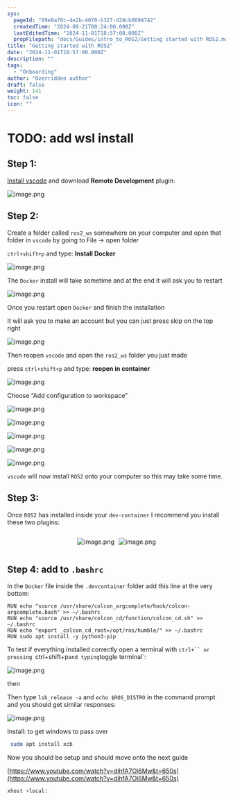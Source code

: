 ```yaml
---
sys:
  pageId: "89e0a78c-4e2b-4070-b327-d28cb0694742"
  createdTime: "2024-08-21T00:24:00.000Z"
  lastEditedTime: "2024-11-01T18:57:00.000Z"
  propFilepath: "docs/Guides/intro_to_ROS2/Getting started with ROS2.md"
title: "Getting started with ROS2"
date: "2024-11-01T18:57:00.000Z"
description: ""
tags:
  - "Onboarding"
author: "Overridden author"
draft: false
weight: 141
toc: false
icon: ""
---
```


# TODO: add wsl install

## Step 1:

[Install vscode](https://code.visualstudio.com/download) and download **Remote Development** plugin:

![image.png](https://prod-files-secure.s3.us-west-2.amazonaws.com/d518164a-d88e-44d1-a4ee-3adb3bd8bce0/efb52993-1881-4a40-b95e-6f020334f022/image.png?X-Amz-Algorithm=AWS4-HMAC-SHA256&X-Amz-Content-Sha256=UNSIGNED-PAYLOAD&X-Amz-Credential=ASIAZI2LB466RMSJKF6K%2F20250428%2Fus-west-2%2Fs3%2Faws4_request&X-Amz-Date=20250428T210710Z&X-Amz-Expires=3600&X-Amz-Security-Token=IQoJb3JpZ2luX2VjEOX%2F%2F%2F%2F%2F%2F%2F%2F%2F%2FwEaCXVzLXdlc3QtMiJHMEUCIEPhdedD9t%2BkXbrSilQ%2B5gMRdgLsvixrjocNi1K9yTWXAiEAmC%2B6j51HlLVnkoyDy71hfeRrBPvYUswnC75mopQ71U8q%2FwMIfhAAGgw2Mzc0MjMxODM4MDUiDOA7xAUBYl0qbNZQrCrcAwu%2Fdk868rsTdkqZMAfDrjlWiFKOHQ%2B1DAR6UzDD0vcOSdBKLP3YnrzjPq5OwViXfqNWUMVe4iEkDVeZW%2BjsLgCmJn%2BqhTEBpDXetuqkVNlc%2BENYQWliV1QQLyQsQvw4ZZMQvUnv51zonO%2FgXigXqpMX5VHS9Pgu8g%2FuD19zsRoRnAXcL5cyg0VpwXU509LbFO0InLsDmCao3KSXb0yTDujI7YnfeVpADES6KUGfp8WrV82o7Uyk2Gjl46ZVTWUyxXDZnWf4t4Kogz5BbyJZqSj44ozt3Py1AxeD0TMRqqavwcLTSD3lYai6iApTRfcnPOu1N3UX%2BMHdw9ghnJtN9eJzLjY4GV6e2Q5no2wVJHPC%2FxHa6RM%2BFCL6vkTKa35OOXPJXQDo4WuMr12rKii3fK6n0RZ515CElzGPJsKlFzpgJsM7PGPATUumglzudxaFEG5fmS6EHU%2FaZzK%2Blc5yFwcZYUqlM8U6NRtDbj8aJQ3Pi8iXfoWm3AAU74FgcqzjnfsvBbpVtMZLDRNSiABqEByWul1hWt2kR%2B67ku%2BHwtS5dDSd7PkmYRL4b4ch4sj4XaN5iQOFn%2FiMkls8hmCU5ZnuTPOj0oNW2Sn2TkAjM3PKFX2%2FLXPM4QsnGTfFMP%2FRv8AGOqUBEOeXm8VhU1cpSBkxozcL5UnmZLWgmiatAHNXoCSFGcgiXeZESc8d6EX4NVZRoS8R2l3a%2FbRQPHzL4k5c4DWhosBD%2FqRKnhp%2BWRsGn45f8X8d0hOXfApxdIoDeBsWUZ4MMDM5giftLVyxp%2FkmTMclz5a8fxo1cMv9l9h%2FxgMcZgFthO%2FBl1b7Li4jEuSFYxhbARHjrFimeqj%2BOV6pYD8CeHJ52QST&X-Amz-Signature=0c0a6df9b4f0536d4fa0fddf68d633014d70d3d29bc9779ca2e0a51be53d3a57&X-Amz-SignedHeaders=host&x-id=GetObject)

## Step 2:

Create a folder called `ros2_ws` somewhere on your computer and open that folder in `vscode` by going to File → open folder 

`ctrl+shift+p` and type: **Install Docker**

![image.png](https://prod-files-secure.s3.us-west-2.amazonaws.com/d518164a-d88e-44d1-a4ee-3adb3bd8bce0/2269dc0e-1cd5-47ff-bceb-c04ad9b2eab0/image.png?X-Amz-Algorithm=AWS4-HMAC-SHA256&X-Amz-Content-Sha256=UNSIGNED-PAYLOAD&X-Amz-Credential=ASIAZI2LB466RMSJKF6K%2F20250428%2Fus-west-2%2Fs3%2Faws4_request&X-Amz-Date=20250428T210710Z&X-Amz-Expires=3600&X-Amz-Security-Token=IQoJb3JpZ2luX2VjEOX%2F%2F%2F%2F%2F%2F%2F%2F%2F%2FwEaCXVzLXdlc3QtMiJHMEUCIEPhdedD9t%2BkXbrSilQ%2B5gMRdgLsvixrjocNi1K9yTWXAiEAmC%2B6j51HlLVnkoyDy71hfeRrBPvYUswnC75mopQ71U8q%2FwMIfhAAGgw2Mzc0MjMxODM4MDUiDOA7xAUBYl0qbNZQrCrcAwu%2Fdk868rsTdkqZMAfDrjlWiFKOHQ%2B1DAR6UzDD0vcOSdBKLP3YnrzjPq5OwViXfqNWUMVe4iEkDVeZW%2BjsLgCmJn%2BqhTEBpDXetuqkVNlc%2BENYQWliV1QQLyQsQvw4ZZMQvUnv51zonO%2FgXigXqpMX5VHS9Pgu8g%2FuD19zsRoRnAXcL5cyg0VpwXU509LbFO0InLsDmCao3KSXb0yTDujI7YnfeVpADES6KUGfp8WrV82o7Uyk2Gjl46ZVTWUyxXDZnWf4t4Kogz5BbyJZqSj44ozt3Py1AxeD0TMRqqavwcLTSD3lYai6iApTRfcnPOu1N3UX%2BMHdw9ghnJtN9eJzLjY4GV6e2Q5no2wVJHPC%2FxHa6RM%2BFCL6vkTKa35OOXPJXQDo4WuMr12rKii3fK6n0RZ515CElzGPJsKlFzpgJsM7PGPATUumglzudxaFEG5fmS6EHU%2FaZzK%2Blc5yFwcZYUqlM8U6NRtDbj8aJQ3Pi8iXfoWm3AAU74FgcqzjnfsvBbpVtMZLDRNSiABqEByWul1hWt2kR%2B67ku%2BHwtS5dDSd7PkmYRL4b4ch4sj4XaN5iQOFn%2FiMkls8hmCU5ZnuTPOj0oNW2Sn2TkAjM3PKFX2%2FLXPM4QsnGTfFMP%2FRv8AGOqUBEOeXm8VhU1cpSBkxozcL5UnmZLWgmiatAHNXoCSFGcgiXeZESc8d6EX4NVZRoS8R2l3a%2FbRQPHzL4k5c4DWhosBD%2FqRKnhp%2BWRsGn45f8X8d0hOXfApxdIoDeBsWUZ4MMDM5giftLVyxp%2FkmTMclz5a8fxo1cMv9l9h%2FxgMcZgFthO%2FBl1b7Li4jEuSFYxhbARHjrFimeqj%2BOV6pYD8CeHJ52QST&X-Amz-Signature=7dc97b4c70ee839ad3588e9e589b863a3095fe8483b700d562a05213d99d4dd2&X-Amz-SignedHeaders=host&x-id=GetObject)

The `Docker` install will take sometime and at the end it will ask you to restart

![image.png](https://prod-files-secure.s3.us-west-2.amazonaws.com/d518164a-d88e-44d1-a4ee-3adb3bd8bce0/ed233f78-be33-4b1f-b89c-9c346c0e961e/image.png?X-Amz-Algorithm=AWS4-HMAC-SHA256&X-Amz-Content-Sha256=UNSIGNED-PAYLOAD&X-Amz-Credential=ASIAZI2LB466RMSJKF6K%2F20250428%2Fus-west-2%2Fs3%2Faws4_request&X-Amz-Date=20250428T210710Z&X-Amz-Expires=3600&X-Amz-Security-Token=IQoJb3JpZ2luX2VjEOX%2F%2F%2F%2F%2F%2F%2F%2F%2F%2FwEaCXVzLXdlc3QtMiJHMEUCIEPhdedD9t%2BkXbrSilQ%2B5gMRdgLsvixrjocNi1K9yTWXAiEAmC%2B6j51HlLVnkoyDy71hfeRrBPvYUswnC75mopQ71U8q%2FwMIfhAAGgw2Mzc0MjMxODM4MDUiDOA7xAUBYl0qbNZQrCrcAwu%2Fdk868rsTdkqZMAfDrjlWiFKOHQ%2B1DAR6UzDD0vcOSdBKLP3YnrzjPq5OwViXfqNWUMVe4iEkDVeZW%2BjsLgCmJn%2BqhTEBpDXetuqkVNlc%2BENYQWliV1QQLyQsQvw4ZZMQvUnv51zonO%2FgXigXqpMX5VHS9Pgu8g%2FuD19zsRoRnAXcL5cyg0VpwXU509LbFO0InLsDmCao3KSXb0yTDujI7YnfeVpADES6KUGfp8WrV82o7Uyk2Gjl46ZVTWUyxXDZnWf4t4Kogz5BbyJZqSj44ozt3Py1AxeD0TMRqqavwcLTSD3lYai6iApTRfcnPOu1N3UX%2BMHdw9ghnJtN9eJzLjY4GV6e2Q5no2wVJHPC%2FxHa6RM%2BFCL6vkTKa35OOXPJXQDo4WuMr12rKii3fK6n0RZ515CElzGPJsKlFzpgJsM7PGPATUumglzudxaFEG5fmS6EHU%2FaZzK%2Blc5yFwcZYUqlM8U6NRtDbj8aJQ3Pi8iXfoWm3AAU74FgcqzjnfsvBbpVtMZLDRNSiABqEByWul1hWt2kR%2B67ku%2BHwtS5dDSd7PkmYRL4b4ch4sj4XaN5iQOFn%2FiMkls8hmCU5ZnuTPOj0oNW2Sn2TkAjM3PKFX2%2FLXPM4QsnGTfFMP%2FRv8AGOqUBEOeXm8VhU1cpSBkxozcL5UnmZLWgmiatAHNXoCSFGcgiXeZESc8d6EX4NVZRoS8R2l3a%2FbRQPHzL4k5c4DWhosBD%2FqRKnhp%2BWRsGn45f8X8d0hOXfApxdIoDeBsWUZ4MMDM5giftLVyxp%2FkmTMclz5a8fxo1cMv9l9h%2FxgMcZgFthO%2FBl1b7Li4jEuSFYxhbARHjrFimeqj%2BOV6pYD8CeHJ52QST&X-Amz-Signature=ba6e75af5f8cd88fd3a9cc4f31b9605a048da7af3772f5c6d59694fd690fd20d&X-Amz-SignedHeaders=host&x-id=GetObject)

Once you restart open `Docker` and finish the installation

It will ask you to make an account but you can just press skip on the top right

![image.png](https://prod-files-secure.s3.us-west-2.amazonaws.com/d518164a-d88e-44d1-a4ee-3adb3bd8bce0/21010ad9-1659-4fd9-9f59-9932a09b2a3d/image.png?X-Amz-Algorithm=AWS4-HMAC-SHA256&X-Amz-Content-Sha256=UNSIGNED-PAYLOAD&X-Amz-Credential=ASIAZI2LB466RMSJKF6K%2F20250428%2Fus-west-2%2Fs3%2Faws4_request&X-Amz-Date=20250428T210710Z&X-Amz-Expires=3600&X-Amz-Security-Token=IQoJb3JpZ2luX2VjEOX%2F%2F%2F%2F%2F%2F%2F%2F%2F%2FwEaCXVzLXdlc3QtMiJHMEUCIEPhdedD9t%2BkXbrSilQ%2B5gMRdgLsvixrjocNi1K9yTWXAiEAmC%2B6j51HlLVnkoyDy71hfeRrBPvYUswnC75mopQ71U8q%2FwMIfhAAGgw2Mzc0MjMxODM4MDUiDOA7xAUBYl0qbNZQrCrcAwu%2Fdk868rsTdkqZMAfDrjlWiFKOHQ%2B1DAR6UzDD0vcOSdBKLP3YnrzjPq5OwViXfqNWUMVe4iEkDVeZW%2BjsLgCmJn%2BqhTEBpDXetuqkVNlc%2BENYQWliV1QQLyQsQvw4ZZMQvUnv51zonO%2FgXigXqpMX5VHS9Pgu8g%2FuD19zsRoRnAXcL5cyg0VpwXU509LbFO0InLsDmCao3KSXb0yTDujI7YnfeVpADES6KUGfp8WrV82o7Uyk2Gjl46ZVTWUyxXDZnWf4t4Kogz5BbyJZqSj44ozt3Py1AxeD0TMRqqavwcLTSD3lYai6iApTRfcnPOu1N3UX%2BMHdw9ghnJtN9eJzLjY4GV6e2Q5no2wVJHPC%2FxHa6RM%2BFCL6vkTKa35OOXPJXQDo4WuMr12rKii3fK6n0RZ515CElzGPJsKlFzpgJsM7PGPATUumglzudxaFEG5fmS6EHU%2FaZzK%2Blc5yFwcZYUqlM8U6NRtDbj8aJQ3Pi8iXfoWm3AAU74FgcqzjnfsvBbpVtMZLDRNSiABqEByWul1hWt2kR%2B67ku%2BHwtS5dDSd7PkmYRL4b4ch4sj4XaN5iQOFn%2FiMkls8hmCU5ZnuTPOj0oNW2Sn2TkAjM3PKFX2%2FLXPM4QsnGTfFMP%2FRv8AGOqUBEOeXm8VhU1cpSBkxozcL5UnmZLWgmiatAHNXoCSFGcgiXeZESc8d6EX4NVZRoS8R2l3a%2FbRQPHzL4k5c4DWhosBD%2FqRKnhp%2BWRsGn45f8X8d0hOXfApxdIoDeBsWUZ4MMDM5giftLVyxp%2FkmTMclz5a8fxo1cMv9l9h%2FxgMcZgFthO%2FBl1b7Li4jEuSFYxhbARHjrFimeqj%2BOV6pYD8CeHJ52QST&X-Amz-Signature=ab7694a8f8b05e8532937efcee0b30df003befef428c6dc4cc5bb86fa0d4c149&X-Amz-SignedHeaders=host&x-id=GetObject)

Then reopen `vscode` and open the `ros2_ws` folder you just made

press `ctrl+shift+p` and type: **reopen in container**

![image.png](https://prod-files-secure.s3.us-west-2.amazonaws.com/d518164a-d88e-44d1-a4ee-3adb3bd8bce0/4e93b8c2-41ad-488c-8095-c74205196118/image.png?X-Amz-Algorithm=AWS4-HMAC-SHA256&X-Amz-Content-Sha256=UNSIGNED-PAYLOAD&X-Amz-Credential=ASIAZI2LB466RMSJKF6K%2F20250428%2Fus-west-2%2Fs3%2Faws4_request&X-Amz-Date=20250428T210710Z&X-Amz-Expires=3600&X-Amz-Security-Token=IQoJb3JpZ2luX2VjEOX%2F%2F%2F%2F%2F%2F%2F%2F%2F%2FwEaCXVzLXdlc3QtMiJHMEUCIEPhdedD9t%2BkXbrSilQ%2B5gMRdgLsvixrjocNi1K9yTWXAiEAmC%2B6j51HlLVnkoyDy71hfeRrBPvYUswnC75mopQ71U8q%2FwMIfhAAGgw2Mzc0MjMxODM4MDUiDOA7xAUBYl0qbNZQrCrcAwu%2Fdk868rsTdkqZMAfDrjlWiFKOHQ%2B1DAR6UzDD0vcOSdBKLP3YnrzjPq5OwViXfqNWUMVe4iEkDVeZW%2BjsLgCmJn%2BqhTEBpDXetuqkVNlc%2BENYQWliV1QQLyQsQvw4ZZMQvUnv51zonO%2FgXigXqpMX5VHS9Pgu8g%2FuD19zsRoRnAXcL5cyg0VpwXU509LbFO0InLsDmCao3KSXb0yTDujI7YnfeVpADES6KUGfp8WrV82o7Uyk2Gjl46ZVTWUyxXDZnWf4t4Kogz5BbyJZqSj44ozt3Py1AxeD0TMRqqavwcLTSD3lYai6iApTRfcnPOu1N3UX%2BMHdw9ghnJtN9eJzLjY4GV6e2Q5no2wVJHPC%2FxHa6RM%2BFCL6vkTKa35OOXPJXQDo4WuMr12rKii3fK6n0RZ515CElzGPJsKlFzpgJsM7PGPATUumglzudxaFEG5fmS6EHU%2FaZzK%2Blc5yFwcZYUqlM8U6NRtDbj8aJQ3Pi8iXfoWm3AAU74FgcqzjnfsvBbpVtMZLDRNSiABqEByWul1hWt2kR%2B67ku%2BHwtS5dDSd7PkmYRL4b4ch4sj4XaN5iQOFn%2FiMkls8hmCU5ZnuTPOj0oNW2Sn2TkAjM3PKFX2%2FLXPM4QsnGTfFMP%2FRv8AGOqUBEOeXm8VhU1cpSBkxozcL5UnmZLWgmiatAHNXoCSFGcgiXeZESc8d6EX4NVZRoS8R2l3a%2FbRQPHzL4k5c4DWhosBD%2FqRKnhp%2BWRsGn45f8X8d0hOXfApxdIoDeBsWUZ4MMDM5giftLVyxp%2FkmTMclz5a8fxo1cMv9l9h%2FxgMcZgFthO%2FBl1b7Li4jEuSFYxhbARHjrFimeqj%2BOV6pYD8CeHJ52QST&X-Amz-Signature=d43187e8fd081a21d14f5e57c98c926adee10357ffc02c467083beadcfc2b7c0&X-Amz-SignedHeaders=host&x-id=GetObject)

Choose “Add configuration to workspace”

![image.png](https://prod-files-secure.s3.us-west-2.amazonaws.com/d518164a-d88e-44d1-a4ee-3adb3bd8bce0/9560b282-5060-4989-ba37-97e7b2c22476/image.png?X-Amz-Algorithm=AWS4-HMAC-SHA256&X-Amz-Content-Sha256=UNSIGNED-PAYLOAD&X-Amz-Credential=ASIAZI2LB466RMSJKF6K%2F20250428%2Fus-west-2%2Fs3%2Faws4_request&X-Amz-Date=20250428T210710Z&X-Amz-Expires=3600&X-Amz-Security-Token=IQoJb3JpZ2luX2VjEOX%2F%2F%2F%2F%2F%2F%2F%2F%2F%2FwEaCXVzLXdlc3QtMiJHMEUCIEPhdedD9t%2BkXbrSilQ%2B5gMRdgLsvixrjocNi1K9yTWXAiEAmC%2B6j51HlLVnkoyDy71hfeRrBPvYUswnC75mopQ71U8q%2FwMIfhAAGgw2Mzc0MjMxODM4MDUiDOA7xAUBYl0qbNZQrCrcAwu%2Fdk868rsTdkqZMAfDrjlWiFKOHQ%2B1DAR6UzDD0vcOSdBKLP3YnrzjPq5OwViXfqNWUMVe4iEkDVeZW%2BjsLgCmJn%2BqhTEBpDXetuqkVNlc%2BENYQWliV1QQLyQsQvw4ZZMQvUnv51zonO%2FgXigXqpMX5VHS9Pgu8g%2FuD19zsRoRnAXcL5cyg0VpwXU509LbFO0InLsDmCao3KSXb0yTDujI7YnfeVpADES6KUGfp8WrV82o7Uyk2Gjl46ZVTWUyxXDZnWf4t4Kogz5BbyJZqSj44ozt3Py1AxeD0TMRqqavwcLTSD3lYai6iApTRfcnPOu1N3UX%2BMHdw9ghnJtN9eJzLjY4GV6e2Q5no2wVJHPC%2FxHa6RM%2BFCL6vkTKa35OOXPJXQDo4WuMr12rKii3fK6n0RZ515CElzGPJsKlFzpgJsM7PGPATUumglzudxaFEG5fmS6EHU%2FaZzK%2Blc5yFwcZYUqlM8U6NRtDbj8aJQ3Pi8iXfoWm3AAU74FgcqzjnfsvBbpVtMZLDRNSiABqEByWul1hWt2kR%2B67ku%2BHwtS5dDSd7PkmYRL4b4ch4sj4XaN5iQOFn%2FiMkls8hmCU5ZnuTPOj0oNW2Sn2TkAjM3PKFX2%2FLXPM4QsnGTfFMP%2FRv8AGOqUBEOeXm8VhU1cpSBkxozcL5UnmZLWgmiatAHNXoCSFGcgiXeZESc8d6EX4NVZRoS8R2l3a%2FbRQPHzL4k5c4DWhosBD%2FqRKnhp%2BWRsGn45f8X8d0hOXfApxdIoDeBsWUZ4MMDM5giftLVyxp%2FkmTMclz5a8fxo1cMv9l9h%2FxgMcZgFthO%2FBl1b7Li4jEuSFYxhbARHjrFimeqj%2BOV6pYD8CeHJ52QST&X-Amz-Signature=1e205d350d83585389f5fe1e6c1d1c30ccaacdb42d52a9ee8a84f4c68a130454&X-Amz-SignedHeaders=host&x-id=GetObject)

![image.png](https://prod-files-secure.s3.us-west-2.amazonaws.com/d518164a-d88e-44d1-a4ee-3adb3bd8bce0/2ee63f81-886b-48e8-a553-dc6e5eac99e4/image.png?X-Amz-Algorithm=AWS4-HMAC-SHA256&X-Amz-Content-Sha256=UNSIGNED-PAYLOAD&X-Amz-Credential=ASIAZI2LB466RMSJKF6K%2F20250428%2Fus-west-2%2Fs3%2Faws4_request&X-Amz-Date=20250428T210710Z&X-Amz-Expires=3600&X-Amz-Security-Token=IQoJb3JpZ2luX2VjEOX%2F%2F%2F%2F%2F%2F%2F%2F%2F%2FwEaCXVzLXdlc3QtMiJHMEUCIEPhdedD9t%2BkXbrSilQ%2B5gMRdgLsvixrjocNi1K9yTWXAiEAmC%2B6j51HlLVnkoyDy71hfeRrBPvYUswnC75mopQ71U8q%2FwMIfhAAGgw2Mzc0MjMxODM4MDUiDOA7xAUBYl0qbNZQrCrcAwu%2Fdk868rsTdkqZMAfDrjlWiFKOHQ%2B1DAR6UzDD0vcOSdBKLP3YnrzjPq5OwViXfqNWUMVe4iEkDVeZW%2BjsLgCmJn%2BqhTEBpDXetuqkVNlc%2BENYQWliV1QQLyQsQvw4ZZMQvUnv51zonO%2FgXigXqpMX5VHS9Pgu8g%2FuD19zsRoRnAXcL5cyg0VpwXU509LbFO0InLsDmCao3KSXb0yTDujI7YnfeVpADES6KUGfp8WrV82o7Uyk2Gjl46ZVTWUyxXDZnWf4t4Kogz5BbyJZqSj44ozt3Py1AxeD0TMRqqavwcLTSD3lYai6iApTRfcnPOu1N3UX%2BMHdw9ghnJtN9eJzLjY4GV6e2Q5no2wVJHPC%2FxHa6RM%2BFCL6vkTKa35OOXPJXQDo4WuMr12rKii3fK6n0RZ515CElzGPJsKlFzpgJsM7PGPATUumglzudxaFEG5fmS6EHU%2FaZzK%2Blc5yFwcZYUqlM8U6NRtDbj8aJQ3Pi8iXfoWm3AAU74FgcqzjnfsvBbpVtMZLDRNSiABqEByWul1hWt2kR%2B67ku%2BHwtS5dDSd7PkmYRL4b4ch4sj4XaN5iQOFn%2FiMkls8hmCU5ZnuTPOj0oNW2Sn2TkAjM3PKFX2%2FLXPM4QsnGTfFMP%2FRv8AGOqUBEOeXm8VhU1cpSBkxozcL5UnmZLWgmiatAHNXoCSFGcgiXeZESc8d6EX4NVZRoS8R2l3a%2FbRQPHzL4k5c4DWhosBD%2FqRKnhp%2BWRsGn45f8X8d0hOXfApxdIoDeBsWUZ4MMDM5giftLVyxp%2FkmTMclz5a8fxo1cMv9l9h%2FxgMcZgFthO%2FBl1b7Li4jEuSFYxhbARHjrFimeqj%2BOV6pYD8CeHJ52QST&X-Amz-Signature=925b0246f64b763475ccf2e7685cb105fb2e901aa6eab22592a81b3a8f08d674&X-Amz-SignedHeaders=host&x-id=GetObject)

![image.png](https://prod-files-secure.s3.us-west-2.amazonaws.com/d518164a-d88e-44d1-a4ee-3adb3bd8bce0/ae1580b2-b048-407e-aed9-b584224a7a04/image.png?X-Amz-Algorithm=AWS4-HMAC-SHA256&X-Amz-Content-Sha256=UNSIGNED-PAYLOAD&X-Amz-Credential=ASIAZI2LB466RMSJKF6K%2F20250428%2Fus-west-2%2Fs3%2Faws4_request&X-Amz-Date=20250428T210710Z&X-Amz-Expires=3600&X-Amz-Security-Token=IQoJb3JpZ2luX2VjEOX%2F%2F%2F%2F%2F%2F%2F%2F%2F%2FwEaCXVzLXdlc3QtMiJHMEUCIEPhdedD9t%2BkXbrSilQ%2B5gMRdgLsvixrjocNi1K9yTWXAiEAmC%2B6j51HlLVnkoyDy71hfeRrBPvYUswnC75mopQ71U8q%2FwMIfhAAGgw2Mzc0MjMxODM4MDUiDOA7xAUBYl0qbNZQrCrcAwu%2Fdk868rsTdkqZMAfDrjlWiFKOHQ%2B1DAR6UzDD0vcOSdBKLP3YnrzjPq5OwViXfqNWUMVe4iEkDVeZW%2BjsLgCmJn%2BqhTEBpDXetuqkVNlc%2BENYQWliV1QQLyQsQvw4ZZMQvUnv51zonO%2FgXigXqpMX5VHS9Pgu8g%2FuD19zsRoRnAXcL5cyg0VpwXU509LbFO0InLsDmCao3KSXb0yTDujI7YnfeVpADES6KUGfp8WrV82o7Uyk2Gjl46ZVTWUyxXDZnWf4t4Kogz5BbyJZqSj44ozt3Py1AxeD0TMRqqavwcLTSD3lYai6iApTRfcnPOu1N3UX%2BMHdw9ghnJtN9eJzLjY4GV6e2Q5no2wVJHPC%2FxHa6RM%2BFCL6vkTKa35OOXPJXQDo4WuMr12rKii3fK6n0RZ515CElzGPJsKlFzpgJsM7PGPATUumglzudxaFEG5fmS6EHU%2FaZzK%2Blc5yFwcZYUqlM8U6NRtDbj8aJQ3Pi8iXfoWm3AAU74FgcqzjnfsvBbpVtMZLDRNSiABqEByWul1hWt2kR%2B67ku%2BHwtS5dDSd7PkmYRL4b4ch4sj4XaN5iQOFn%2FiMkls8hmCU5ZnuTPOj0oNW2Sn2TkAjM3PKFX2%2FLXPM4QsnGTfFMP%2FRv8AGOqUBEOeXm8VhU1cpSBkxozcL5UnmZLWgmiatAHNXoCSFGcgiXeZESc8d6EX4NVZRoS8R2l3a%2FbRQPHzL4k5c4DWhosBD%2FqRKnhp%2BWRsGn45f8X8d0hOXfApxdIoDeBsWUZ4MMDM5giftLVyxp%2FkmTMclz5a8fxo1cMv9l9h%2FxgMcZgFthO%2FBl1b7Li4jEuSFYxhbARHjrFimeqj%2BOV6pYD8CeHJ52QST&X-Amz-Signature=edfa12a99efaf6b5edc9b97c2f091e4dc2a1668feaede643e4913f5aa41f5895&X-Amz-SignedHeaders=host&x-id=GetObject)

![image.png](https://prod-files-secure.s3.us-west-2.amazonaws.com/d518164a-d88e-44d1-a4ee-3adb3bd8bce0/53255b28-f75e-430f-b9e3-c0ac8577e42b/image.png?X-Amz-Algorithm=AWS4-HMAC-SHA256&X-Amz-Content-Sha256=UNSIGNED-PAYLOAD&X-Amz-Credential=ASIAZI2LB466RMSJKF6K%2F20250428%2Fus-west-2%2Fs3%2Faws4_request&X-Amz-Date=20250428T210710Z&X-Amz-Expires=3600&X-Amz-Security-Token=IQoJb3JpZ2luX2VjEOX%2F%2F%2F%2F%2F%2F%2F%2F%2F%2FwEaCXVzLXdlc3QtMiJHMEUCIEPhdedD9t%2BkXbrSilQ%2B5gMRdgLsvixrjocNi1K9yTWXAiEAmC%2B6j51HlLVnkoyDy71hfeRrBPvYUswnC75mopQ71U8q%2FwMIfhAAGgw2Mzc0MjMxODM4MDUiDOA7xAUBYl0qbNZQrCrcAwu%2Fdk868rsTdkqZMAfDrjlWiFKOHQ%2B1DAR6UzDD0vcOSdBKLP3YnrzjPq5OwViXfqNWUMVe4iEkDVeZW%2BjsLgCmJn%2BqhTEBpDXetuqkVNlc%2BENYQWliV1QQLyQsQvw4ZZMQvUnv51zonO%2FgXigXqpMX5VHS9Pgu8g%2FuD19zsRoRnAXcL5cyg0VpwXU509LbFO0InLsDmCao3KSXb0yTDujI7YnfeVpADES6KUGfp8WrV82o7Uyk2Gjl46ZVTWUyxXDZnWf4t4Kogz5BbyJZqSj44ozt3Py1AxeD0TMRqqavwcLTSD3lYai6iApTRfcnPOu1N3UX%2BMHdw9ghnJtN9eJzLjY4GV6e2Q5no2wVJHPC%2FxHa6RM%2BFCL6vkTKa35OOXPJXQDo4WuMr12rKii3fK6n0RZ515CElzGPJsKlFzpgJsM7PGPATUumglzudxaFEG5fmS6EHU%2FaZzK%2Blc5yFwcZYUqlM8U6NRtDbj8aJQ3Pi8iXfoWm3AAU74FgcqzjnfsvBbpVtMZLDRNSiABqEByWul1hWt2kR%2B67ku%2BHwtS5dDSd7PkmYRL4b4ch4sj4XaN5iQOFn%2FiMkls8hmCU5ZnuTPOj0oNW2Sn2TkAjM3PKFX2%2FLXPM4QsnGTfFMP%2FRv8AGOqUBEOeXm8VhU1cpSBkxozcL5UnmZLWgmiatAHNXoCSFGcgiXeZESc8d6EX4NVZRoS8R2l3a%2FbRQPHzL4k5c4DWhosBD%2FqRKnhp%2BWRsGn45f8X8d0hOXfApxdIoDeBsWUZ4MMDM5giftLVyxp%2FkmTMclz5a8fxo1cMv9l9h%2FxgMcZgFthO%2FBl1b7Li4jEuSFYxhbARHjrFimeqj%2BOV6pYD8CeHJ52QST&X-Amz-Signature=718052aee6611d6c60862b1801ef7d41499e921801c0a37b8b2545168973cdf2&X-Amz-SignedHeaders=host&x-id=GetObject)

![image.png](https://prod-files-secure.s3.us-west-2.amazonaws.com/d518164a-d88e-44d1-a4ee-3adb3bd8bce0/7c562767-5af9-4ffb-97d1-327bcdf4ee00/image.png?X-Amz-Algorithm=AWS4-HMAC-SHA256&X-Amz-Content-Sha256=UNSIGNED-PAYLOAD&X-Amz-Credential=ASIAZI2LB466RMSJKF6K%2F20250428%2Fus-west-2%2Fs3%2Faws4_request&X-Amz-Date=20250428T210710Z&X-Amz-Expires=3600&X-Amz-Security-Token=IQoJb3JpZ2luX2VjEOX%2F%2F%2F%2F%2F%2F%2F%2F%2F%2FwEaCXVzLXdlc3QtMiJHMEUCIEPhdedD9t%2BkXbrSilQ%2B5gMRdgLsvixrjocNi1K9yTWXAiEAmC%2B6j51HlLVnkoyDy71hfeRrBPvYUswnC75mopQ71U8q%2FwMIfhAAGgw2Mzc0MjMxODM4MDUiDOA7xAUBYl0qbNZQrCrcAwu%2Fdk868rsTdkqZMAfDrjlWiFKOHQ%2B1DAR6UzDD0vcOSdBKLP3YnrzjPq5OwViXfqNWUMVe4iEkDVeZW%2BjsLgCmJn%2BqhTEBpDXetuqkVNlc%2BENYQWliV1QQLyQsQvw4ZZMQvUnv51zonO%2FgXigXqpMX5VHS9Pgu8g%2FuD19zsRoRnAXcL5cyg0VpwXU509LbFO0InLsDmCao3KSXb0yTDujI7YnfeVpADES6KUGfp8WrV82o7Uyk2Gjl46ZVTWUyxXDZnWf4t4Kogz5BbyJZqSj44ozt3Py1AxeD0TMRqqavwcLTSD3lYai6iApTRfcnPOu1N3UX%2BMHdw9ghnJtN9eJzLjY4GV6e2Q5no2wVJHPC%2FxHa6RM%2BFCL6vkTKa35OOXPJXQDo4WuMr12rKii3fK6n0RZ515CElzGPJsKlFzpgJsM7PGPATUumglzudxaFEG5fmS6EHU%2FaZzK%2Blc5yFwcZYUqlM8U6NRtDbj8aJQ3Pi8iXfoWm3AAU74FgcqzjnfsvBbpVtMZLDRNSiABqEByWul1hWt2kR%2B67ku%2BHwtS5dDSd7PkmYRL4b4ch4sj4XaN5iQOFn%2FiMkls8hmCU5ZnuTPOj0oNW2Sn2TkAjM3PKFX2%2FLXPM4QsnGTfFMP%2FRv8AGOqUBEOeXm8VhU1cpSBkxozcL5UnmZLWgmiatAHNXoCSFGcgiXeZESc8d6EX4NVZRoS8R2l3a%2FbRQPHzL4k5c4DWhosBD%2FqRKnhp%2BWRsGn45f8X8d0hOXfApxdIoDeBsWUZ4MMDM5giftLVyxp%2FkmTMclz5a8fxo1cMv9l9h%2FxgMcZgFthO%2FBl1b7Li4jEuSFYxhbARHjrFimeqj%2BOV6pYD8CeHJ52QST&X-Amz-Signature=6b98ff5ff9d47ca0db48837677de3a0ad682d842e24a74ce52f7d99db124e313&X-Amz-SignedHeaders=host&x-id=GetObject)

`vscode` will now install `ROS2` onto your computer so this may take some time.

## Step 3:

Once `ROS2` has installed inside your `dev-container` I recommend you install these two plugins:

<div style="display: flex;flex-direction: row; column-gap:10px; max-width: 630px;justify-content: center;">
<div>

![image.png](https://prod-files-secure.s3.us-west-2.amazonaws.com/d518164a-d88e-44d1-a4ee-3adb3bd8bce0/3fc3d550-5a54-4ba1-ba6b-faa01cdb7369/image.png?X-Amz-Algorithm=AWS4-HMAC-SHA256&X-Amz-Content-Sha256=UNSIGNED-PAYLOAD&X-Amz-Credential=ASIAZI2LB466WTRR4HPL%2F20250428%2Fus-west-2%2Fs3%2Faws4_request&X-Amz-Date=20250428T210711Z&X-Amz-Expires=3600&X-Amz-Security-Token=IQoJb3JpZ2luX2VjEOX%2F%2F%2F%2F%2F%2F%2F%2F%2F%2FwEaCXVzLXdlc3QtMiJHMEUCIDob7mIwTDwxl7R7KPM4kSxYUZIgswygQHHMMaYjHUP3AiEA%2F8EncdA96bOEVmI75oHDvE8vzAk37hLYb2y06v0y%2BIkq%2FwMIfhAAGgw2Mzc0MjMxODM4MDUiDFXF0q9sYpQ6mbP50CrcA%2BChuHh2EuLhkHVvi476BumZ3pCOcD8pOQ7sNQUBa2uxHl4OoDjsRZRQJ0xl5LzyWAo6VOw8O5uWOjjZjCurRFwZMUau%2F97%2B%2FvwqKhc%2BuOOu0E02PZ49bBkRHh5Y3yntIP7%2B724v%2BrOJ0QQJEdr9U8QxvPNlirQoHdFJbOM9lEUO4Lpx0lavaSCcl8BGPOwiRwojo1dt7DoyNjEbcP3gl4nK3cruzCzMmPBpAM%2F0HYA9QnD2CtdNfU53Jm7VbCCiYITxvn5%2BXxtmB0YJKm%2FVETar1EWhHspXRO1OVPmT9g7qpuWVoaNVF73F75W8e0rVoOlJHcmbiONGdq4ws7eRlvas875MSftTwM0A9x2rOQ%2F4JD65VUUk3vQpbR033iw8coCdEzhrcgoIUXnblxMH4Y9Ys%2Bt4s7CzRYbEne3zAuwMM5D59LWGYdRNC%2FyZi%2BZI56sDkAHMLgnwKe%2F%2F74mTXNQu1H9mWUmh54nm9SLrpzaEiZw7PwKX45klTOtOHy0ceEghH5pL337uKrf39Vo2CagbTB%2FeFjjZHUkSZTOqTKI11RlgWMUxaUDTXlR0zBqQtYvp0EsVhySMhwVz6RqTXH2XAXeEmYDewyntlJlnptt4NFDWWg343jVRSI3UMP3Rv8AGOqUBvbH6Wozg5HexbpXvcop1AANJ9EeQbCuD%2B7LVbi22%2FmuyFcN6wqAhmbU%2F9t9bTAdeQYufH3yHbP3lVwCroSSyVO6QBF%2By%2FI9he84PrxNkF%2FXGJzw1D2UfZAGGWjxiF6l0Z4CSsVSUkDKeON9%2FrfiLZrmqlSl4vS0K3N%2B0AT89RHBGasKXojhf8UvZDw5wxAsuR7Ii6OMWbxxoUO1%2B8m%2BNMwYK4gYJ&X-Amz-Signature=5e858defa9b4cc475e54dce41280e26fd87bcb7c42523852a652c207260a1033&X-Amz-SignedHeaders=host&x-id=GetObject)

</div>
<div>

![image.png](https://prod-files-secure.s3.us-west-2.amazonaws.com/d518164a-d88e-44d1-a4ee-3adb3bd8bce0/d994cc66-13c2-4093-a5a3-f84cf4601a82/image.png?X-Amz-Algorithm=AWS4-HMAC-SHA256&X-Amz-Content-Sha256=UNSIGNED-PAYLOAD&X-Amz-Credential=ASIAZI2LB466S3GI2CJF%2F20250428%2Fus-west-2%2Fs3%2Faws4_request&X-Amz-Date=20250428T210711Z&X-Amz-Expires=3600&X-Amz-Security-Token=IQoJb3JpZ2luX2VjEOX%2F%2F%2F%2F%2F%2F%2F%2F%2F%2FwEaCXVzLXdlc3QtMiJHMEUCIHJTkQqvrCQoTmOtI2j4OhivCcOmH8bZooNQGwwumdVwAiEAtGZUPJAtch6E878uqBVT1aph2iQ71jMUSE1QFZBwCVkq%2FwMIfhAAGgw2Mzc0MjMxODM4MDUiDCB6cSwPnGjrz5GFEyrcAwx8ym4qoWQvJCTqJcmb%2BMr%2BP%2FIZpjHi4uiYdUUKmQmsNv4Pi6PnbQf%2Fdu5cnnLeLMMeiAHyVHc9Qn1i7bhV9rM%2Bd8en9GSJQ%2F3odMn1vXGlYj3bsxLtrVAihM48pmdCSUu8VhETmS0UHfYbh9Dh4rGX0nVBImU6oi4K3Aw607%2Bg0Uqhp32yjRL%2B95PgSC7j%2B7%2BysVMtFYlnXRc949clFCI21imMbEDjMK4z5M5bKaiDl%2Bv26qs52OFVe0zf%2FznqtDO40MfXUL7P2EaZE3%2FmWyRSOFNLZSAAnydz5dZwpGBUMMaaYyGLCFR%2FvUakHm39CKdkPVvw0d3VN%2BijqKZcG6LQLJR3Sj6kw8LPHg7kCa%2BVPuXZ8OU2ld0Li%2FejxLvw%2FEsyZxqRCwGNyfIbkH1NS%2FPJb8rjBCEnOrfBgGOtrPfcPRwcqtX7fDpLJJ2PavXkL4g3Z9D8TRj8pSThm3XppdzwnM0j9kncc%2BcgJQwdc6iTNrKCWp5QFMuwu91v%2Bukd2nEMG2UAJ5tpIsr1N4M20ITZ0nys7f5r%2FXVxnbNoxDPyFg1ShOwcE6sqV2%2FaNnf3yYkxZUcZqy6JL5PIGS5Wa0MAIa2ClyPFNak0bzw6KD70pyg5knpKdxFDOdQbMInSv8AGOqUBAQhH2X2q2%2FjfGhmKEyBFiSrK2K86Jjp6YoeeXTXyudic71vtnL7a4z5eKscy%2BJZAX%2B38OWDDBjTBN%2Bf51IGso4JZuVoujnKP65BhGQC7fnS1y44wreeMuGyGNy%2B9J41l%2B0kEGkmtXQEV21ZNbGAMhXdrcDPYIVkBzkgPGnZQlo%2Fh%2Bi8W7%2B6RQJ%2BmvcVfi07%2BUYBh7T%2BCOFL2HrZtM%2BfiJW3YX1uc&X-Amz-Signature=64052b8625f41fbb81cef415ee97e71a7bdea682faf204096523cc52871eca75&X-Amz-SignedHeaders=host&x-id=GetObject)

</div>
</div>

## Step 4: add to `.bashrc`

In the `Docker` file inside the `.devcontainer` folder add this line at the very bottom: 

```docker
RUN echo "source /usr/share/colcon_argcomplete/hook/colcon-argcomplete.bash" >> ~/.bashrc
RUN echo "source /usr/share/colcon_cd/function/colcon_cd.sh" >> ~/.bashrc
RUN echo "export _colcon_cd_root=/opt/ros/humble/" >> ~/.bashrc
RUN sudo apt install -y python3-pip 
```

To test if everything installed correctly open a terminal with `ctrl+`` or pressing `ctrl+shift+p` and typing `toggle terminal`:

![image.png](https://prod-files-secure.s3.us-west-2.amazonaws.com/d518164a-d88e-44d1-a4ee-3adb3bd8bce0/6a4943d8-b04e-4c02-9a58-775f3384d1a5/image.png?X-Amz-Algorithm=AWS4-HMAC-SHA256&X-Amz-Content-Sha256=UNSIGNED-PAYLOAD&X-Amz-Credential=ASIAZI2LB466RMSJKF6K%2F20250428%2Fus-west-2%2Fs3%2Faws4_request&X-Amz-Date=20250428T210710Z&X-Amz-Expires=3600&X-Amz-Security-Token=IQoJb3JpZ2luX2VjEOX%2F%2F%2F%2F%2F%2F%2F%2F%2F%2FwEaCXVzLXdlc3QtMiJHMEUCIEPhdedD9t%2BkXbrSilQ%2B5gMRdgLsvixrjocNi1K9yTWXAiEAmC%2B6j51HlLVnkoyDy71hfeRrBPvYUswnC75mopQ71U8q%2FwMIfhAAGgw2Mzc0MjMxODM4MDUiDOA7xAUBYl0qbNZQrCrcAwu%2Fdk868rsTdkqZMAfDrjlWiFKOHQ%2B1DAR6UzDD0vcOSdBKLP3YnrzjPq5OwViXfqNWUMVe4iEkDVeZW%2BjsLgCmJn%2BqhTEBpDXetuqkVNlc%2BENYQWliV1QQLyQsQvw4ZZMQvUnv51zonO%2FgXigXqpMX5VHS9Pgu8g%2FuD19zsRoRnAXcL5cyg0VpwXU509LbFO0InLsDmCao3KSXb0yTDujI7YnfeVpADES6KUGfp8WrV82o7Uyk2Gjl46ZVTWUyxXDZnWf4t4Kogz5BbyJZqSj44ozt3Py1AxeD0TMRqqavwcLTSD3lYai6iApTRfcnPOu1N3UX%2BMHdw9ghnJtN9eJzLjY4GV6e2Q5no2wVJHPC%2FxHa6RM%2BFCL6vkTKa35OOXPJXQDo4WuMr12rKii3fK6n0RZ515CElzGPJsKlFzpgJsM7PGPATUumglzudxaFEG5fmS6EHU%2FaZzK%2Blc5yFwcZYUqlM8U6NRtDbj8aJQ3Pi8iXfoWm3AAU74FgcqzjnfsvBbpVtMZLDRNSiABqEByWul1hWt2kR%2B67ku%2BHwtS5dDSd7PkmYRL4b4ch4sj4XaN5iQOFn%2FiMkls8hmCU5ZnuTPOj0oNW2Sn2TkAjM3PKFX2%2FLXPM4QsnGTfFMP%2FRv8AGOqUBEOeXm8VhU1cpSBkxozcL5UnmZLWgmiatAHNXoCSFGcgiXeZESc8d6EX4NVZRoS8R2l3a%2FbRQPHzL4k5c4DWhosBD%2FqRKnhp%2BWRsGn45f8X8d0hOXfApxdIoDeBsWUZ4MMDM5giftLVyxp%2FkmTMclz5a8fxo1cMv9l9h%2FxgMcZgFthO%2FBl1b7Li4jEuSFYxhbARHjrFimeqj%2BOV6pYD8CeHJ52QST&X-Amz-Signature=47ee32d14a1ed9058c38a69d1b2e1de853e394ce6f4d6b4bc012b255b855574f&X-Amz-SignedHeaders=host&x-id=GetObject)

then 

Then type `lsb_release -a` and `echo $ROS_DISTRO` in the command prompt and you should get similar responses:

![image.png](https://prod-files-secure.s3.us-west-2.amazonaws.com/d518164a-d88e-44d1-a4ee-3adb3bd8bce0/3e635dec-a805-4e85-8b9e-d000e5b71a4e/image.png?X-Amz-Algorithm=AWS4-HMAC-SHA256&X-Amz-Content-Sha256=UNSIGNED-PAYLOAD&X-Amz-Credential=ASIAZI2LB466RMSJKF6K%2F20250428%2Fus-west-2%2Fs3%2Faws4_request&X-Amz-Date=20250428T210710Z&X-Amz-Expires=3600&X-Amz-Security-Token=IQoJb3JpZ2luX2VjEOX%2F%2F%2F%2F%2F%2F%2F%2F%2F%2FwEaCXVzLXdlc3QtMiJHMEUCIEPhdedD9t%2BkXbrSilQ%2B5gMRdgLsvixrjocNi1K9yTWXAiEAmC%2B6j51HlLVnkoyDy71hfeRrBPvYUswnC75mopQ71U8q%2FwMIfhAAGgw2Mzc0MjMxODM4MDUiDOA7xAUBYl0qbNZQrCrcAwu%2Fdk868rsTdkqZMAfDrjlWiFKOHQ%2B1DAR6UzDD0vcOSdBKLP3YnrzjPq5OwViXfqNWUMVe4iEkDVeZW%2BjsLgCmJn%2BqhTEBpDXetuqkVNlc%2BENYQWliV1QQLyQsQvw4ZZMQvUnv51zonO%2FgXigXqpMX5VHS9Pgu8g%2FuD19zsRoRnAXcL5cyg0VpwXU509LbFO0InLsDmCao3KSXb0yTDujI7YnfeVpADES6KUGfp8WrV82o7Uyk2Gjl46ZVTWUyxXDZnWf4t4Kogz5BbyJZqSj44ozt3Py1AxeD0TMRqqavwcLTSD3lYai6iApTRfcnPOu1N3UX%2BMHdw9ghnJtN9eJzLjY4GV6e2Q5no2wVJHPC%2FxHa6RM%2BFCL6vkTKa35OOXPJXQDo4WuMr12rKii3fK6n0RZ515CElzGPJsKlFzpgJsM7PGPATUumglzudxaFEG5fmS6EHU%2FaZzK%2Blc5yFwcZYUqlM8U6NRtDbj8aJQ3Pi8iXfoWm3AAU74FgcqzjnfsvBbpVtMZLDRNSiABqEByWul1hWt2kR%2B67ku%2BHwtS5dDSd7PkmYRL4b4ch4sj4XaN5iQOFn%2FiMkls8hmCU5ZnuTPOj0oNW2Sn2TkAjM3PKFX2%2FLXPM4QsnGTfFMP%2FRv8AGOqUBEOeXm8VhU1cpSBkxozcL5UnmZLWgmiatAHNXoCSFGcgiXeZESc8d6EX4NVZRoS8R2l3a%2FbRQPHzL4k5c4DWhosBD%2FqRKnhp%2BWRsGn45f8X8d0hOXfApxdIoDeBsWUZ4MMDM5giftLVyxp%2FkmTMclz5a8fxo1cMv9l9h%2FxgMcZgFthO%2FBl1b7Li4jEuSFYxhbARHjrFimeqj%2BOV6pYD8CeHJ52QST&X-Amz-Signature=f2e7028039ca45185081293615b90fd483ae32e93d57ef707ba086825f33e19e&X-Amz-SignedHeaders=host&x-id=GetObject)

Install:  to get windows to pass over

```bash
 sudo apt install xcb
```

Now you should be setup and should move onto the next guide 

[https://www.youtube.com/watch?v=dihfA7Ol6Mw&t=650s](https://www.youtube.com/watch?v=dihfA7Ol6Mw&t=650s)

```python
xhost +local:
```
